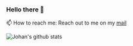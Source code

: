 <!--
**johanjoseph02/johanjoseph02** is a ✨ _special_ ✨ repository because its `README.md` (this file) appears on your GitHub profile.

Here are some ideas to get you started:

- 🔭 I’m currently working on ...
- 🌱 I’m currently learning ...
- 👯 I’m looking to collaborate on ...
- 🤔 I’m looking for help with ...
- 💬 Ask me about ...
- 📫 How to reach me: ...
- 😄 Pronouns: ...
- ⚡ Fun fact: ...
-->

### Hello there 👋

<!--Here are some ideas to get you started: -->
📫 How to reach me: Reach out to me on my [mail](johanmathewjoseph@gmail.com)

![Johan's github stats](https://github-readme-stats.vercel.app/api?username=johanjoseph02&show_icons=true&theme=algolia&count_private=true&hide=contribs)<br/><br/>
